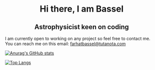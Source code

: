 <h1 align="center"> Hi there, I am Bassel </h1>
<h2 align="center"> Astrophysicist keen on coding </h2>

I am currently open to working on any project so feel free to contact me.
You can reach me on this email: farhatbassel@tutanota.com
<!--
**farhatbassel/farhatbassel** is a ✨ _special_ ✨ repository because its `README.md` (this file) appears on your GitHub profile.

Here are some ideas to get you started:

- 🔭 I’m currently working on ...
- 🌱 I’m currently learning ...
- 👯 I’m looking to collaborate on ...
- 🤔 I’m looking for help with ...
- 💬 Ask me about ...
- 📫 How to reach me: ...
- 😄 Pronouns: ...
- ⚡ Fun fact: ...
-->
[![Anurag's GitHub stats](https://github-readme-stats.vercel.app/api?username=farhatbassel)](https://github.com/anuraghazra/github-readme-stats)

[![Top Langs](https://github-readme-stats.vercel.app/api/top-langs/?username=farhatbassel)](https://github.com/anuraghazra/github-readme-stats)
